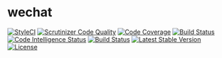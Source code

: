 # wechat
[![StyleCI](https://styleci.io/repos/127227290/shield?branch=master)](https://styleci.io/repos/127227290)
[![Scrutinizer Code Quality](https://scrutinizer-ci.com/g/docodeit/wechat/badges/quality-score.png?b=master)](https://scrutinizer-ci.com/g/docodeit/wechat/?branch=master)
[![Code Coverage](https://scrutinizer-ci.com/g/docodeit/wechat/badges/coverage.png?b=master)](https://scrutinizer-ci.com/g/docodeit/wechat/?branch=master)
[![Build Status](https://scrutinizer-ci.com/g/docodeit/wechat/badges/build.png?b=master)](https://scrutinizer-ci.com/g/docodeit/wechat/build-status/master)
[![Code Intelligence Status](https://scrutinizer-ci.com/g/docodeit/wechat/badges/code-intelligence.svg?b=master)](https://scrutinizer-ci.com/code-intelligence)
[![Build Status](https://travis-ci.org/docodeit/wechat.svg?branch=master)](https://travis-ci.org/docodeit/wechat)
[![Latest Stable Version](https://poser.pugx.org/docodeit/wechat/version)](https://packagist.org/packages/docodeit/wechat)
[![License](https://poser.pugx.org/docodeit/wechat/license)](https://packagist.org/packages/docodeit/wechat)
